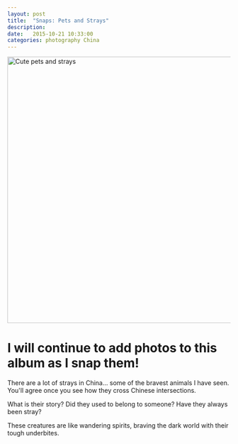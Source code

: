 ```yaml
---
layout: post
title:  "Snaps: Pets and Strays"
description:
date:   2015-10-21 10:33:00
categories: photography China
---
```


<a data-flickr-embed="true"  href="https://www.flickr.com/photos/136459740@N03/albums/72157659591218285" title="Cute pets and strays"><img src="https://farm1.staticflickr.com/674/21442323474_24ed83a475_c.jpg" width="800" height="600" alt="Cute pets and strays"></a><script async src="//embedr.flickr.com/assets/client-code.js" charset="utf-8"></script>

# I will continue to add photos to this album as I snap them!

There are a lot of strays in China... some of the bravest animals I have seen. You'll agree once you see how they cross Chinese intersections.

What is their story? Did they used to belong to someone? Have they always been stray?

These creatures are like wandering spirits, braving the dark world with their tough underbites.
